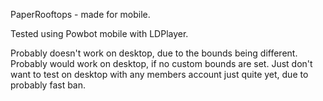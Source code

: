 PaperRooftops - made for mobile.

Tested using Powbot mobile with LDPlayer.

Probably doesn't work on desktop, due to the bounds being different. Probably would work on desktop, if no custom bounds are set. Just don't want to test on desktop with any members account just quite yet, due to probably fast ban.
